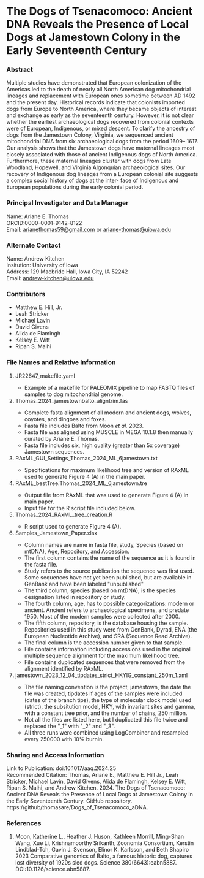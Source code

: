 # The Dogs of Tsenacomoco: Ancient DNA Reveals the Presence of Local Dogs at Jamestown Colony in the Early Seventeenth Century

### Abstract
Multiple studies have demonstrated that European colonization of the Americas led to the death of nearly all
North American dog mitochondrial lineages and replacement with European ones sometime between AD
1492 and the present day. Historical records indicate that colonists imported dogs from Europe to North
America, where they became objects of interest and exchange as early as the seventeenth century.
However, it is not clear whether the earliest archaeological dogs recovered from colonial contexts were of
European, Indigenous, or mixed descent. To clarify the ancestry of dogs from the Jamestown Colony,
Virginia, we sequenced ancient mitochondrial DNA from six archaeological dogs from the period 1609–
1617. Our analysis shows that the Jamestown dogs have maternal lineages most closely associated with
those of ancient Indigenous dogs of North America. Furthermore, these maternal lineages cluster with
dogs from Late Woodland, Hopewell, and Virginia Algonquian archaeological sites. Our recovery of
Indigenous dog lineages from a European colonial site suggests a complex social history of dogs at the inter-
face of Indigenous and European populations during the early colonial period.

### Principal Investigator and Data Manager
Name: Ariane E. Thomas\
ORCID:0000-0001-9142-8122\
Email: arianethomas59@gmail.com or ariane-thomas@uiowa.edu

### Alternate Contact 
Name: Andrew Kitchen\
Insitution: University of Iowa\
Address: 129 Macbride Hall, Iowa City, IA 52242\
Email: andrew-kitchen@uiowa.edu

### Contributors 
<ul>
  <li>Matthew E. Hill, Jr.</li>
  <li>Leah Stricker</li>
  <li>Michael Lavin</li>
  <li>David Givens</li>
  <li>Alida de Flamingh</li>
  <li>Kelsey E. Witt</li>
  <li>Ripan S. Malhi</li>
</ul>

### File Names and Relative Information
<ol>
<li>JR22647_makefile.yaml</li>
  <ul>
    <li>Example of a makefile for PALEOMIX pipeline to map FASTQ files of samples to dog mitochondrial genome.</li>
  </ul>
<li>Thomas_2024_jamestownbalto_aligntrim.fas</li>
<ul>
  <li>Complete fasta alignment of all modern and ancient dogs, wolves, coyotes, and dingoes and foxes.</li>
  <li>Fasta file includes Balto from Moon <em>et al.</em> 2023. </li>
  <li>Fasta file was aligned using MUSCLE in MEGA 10.1.8 then manually curated by Ariane E. Thomas. </li>
  <li>Fasta file includes six, high quality (greater than 5x coverage) Jamestown sequences.</li>
</ul>
<li>RAxML_GUI_Settings_Thomas_2024_ML_6jamestown.txt</li>
  <ul>
    <li>Specifications for maximum likelihood tree and version of RAxML used to generate Figure 4 (A) in the main paper.</li>
  </ul>
<li>RAxML_bestTree.Thomas_2024_ML_6jamestown.tre</li>
  <ul>
    <li>Output file from RAxML that was used to generate Figure 4 (A) in main paper.</li>
    <li>Input file for the R script file included below.</li>
  </ul>
<li>Thomas_2024_RAxML_tree_creation.R</li>
  <ul>
    <li>R script used to generate Figure 4 (A).</li>
  </ul>
<li>Samples_Jamestown_Paper.xlsx</li>
  <ul>
    <li>Column names are name in fasta file, study, Species (based on mtDNA), Age, Repository, and Accession.</li>
    <li>The first column contains the name of the sequence as it is found in the fasta file.</li>
    <li>Study refers to the source publication the sequence was first used. Some sequences have not yet been published, but are available in GenBank and have been labeled "unpublished"</li>
    <li>The third column, species (based on mtDNA), is the species designation listed in repository or study.</li>
    <li>The fourth column, age, has to possible categorizations: modern or ancient. Ancient refers to archaeological specimens, and predate 1950. Most of the modern samples were collected after 2000.</li>
    <li>The fifth column, repository, is the database housing the sample. Repositories used in this study were from GenBank, Dyrad, ENA (the European Nucleotide Archive), and SRA (Sequence Read Archive).</li>
    <li>The final column is the accession number given to that sample.</li>
    <li>File contains information including accessions used in the original multiple sequence alignment for the maximum likelihood tree.</li>
    <li>File contains duplicated sequences that were removed from the alignment identified by RAxML.</li>
  </ul>
<li>jamestown_2023_12_04_tipdates_strict_HKYIG_constant_250m_1.xml</li>
<ul>
  <li>The file naming convention is the project, jamestown, the date the file was created, tipdates if ages of the samples were included (dates of the branch tips), the type of molecular clock model used (strict), the subsitution model, HKY, with invariant sites and gamma, with a constant tree prior, and the number of chains, 250 million.</li>
  <li>Not all the files are listed here, but I duplicated this file twice and replaced the "_1" with "_2" and "_3".</li>
  <li>All three runs were combined using LogCombiner and resampled every 250000 with 10% burnin.</li>
</ul>
</ol>

### Sharing and Access Information
Link to Publication: doi:10.1017/aaq.2024.25\
Recommended Citation: Thomas, Ariane E., Matthew E. Hill Jr., Leah Stricker, Michael Lavin, David Givens, Alida de Flamingh, Kelsey
E. Witt, Ripan S. Malhi, and Andrew Kitchen. 2024. The Dogs of Tsenacomoco: Ancient DNA Reveals the Presence of Local
Dogs at Jamestown Colony in the Early Seventeenth Century. GitHub repository. https://github/thomasare/Dogs_of_Tsenacomoco_aDNA.

### References
<ol>
<li>Moon, Katherine L., Heather J. Huson, Kathleen Morrill, Ming-Shan Wang, Xue Li, Krishnamoorthy Srikanth, Zoonomia Consortium, Kerstin Lindblad-Toh, Gavin J. Svenson, Elinor K. Karlsson, and Beth Shapiro 2023​ Comparative genomics of Balto, a famous historic dog, captures lost diversity of 1920s sled dogs. Science 380(6643):eabn5887. DOI:10.1126/science.abn5887.</li>
</ol>
 
